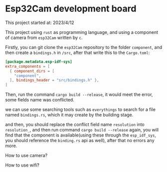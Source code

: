 # Esp32Cam development board

This project started at: 2023/4/12

This project using `rust` as programming language, and using a component of camera from `esp32Cam` written by `c`.

Firstly, you can git clone the `esp32Cam` repository to the folder `component`, and then create a `bindings.h` in `/src`,
after that write this to the `Cargo.toml`:

```toml
[package.metadata.esp-idf-sys]
extra_components = [
  { component_dirs = [
    "component",
  ], bindings_header = "src/bindings.h" },
]
```

Then, run the command `cargo build --release`, it would meet the error, some fields name was conflicted.

we can use some searching tools such as `everythings` to search for a file named `bindings.rs`, which it may create by the building stage.

and then, you should replace the conflict field name `resolution` into `resolution_`, and then run command `cargo build --release` again,
you will find that the component is available(using these through the `esp_idf_sys`,
you should reference the `binding.rs` api as well), after that no errors any more.

How to use camera? [](https://github.com/ChenHuaYou/esp-cam-rs/blob/main/src/main.rs#L129)

How to use wifi? [](https://github.com/ivmarkov/rust-esp32-std-demo/blob/main/src/main.rs#L1113)
